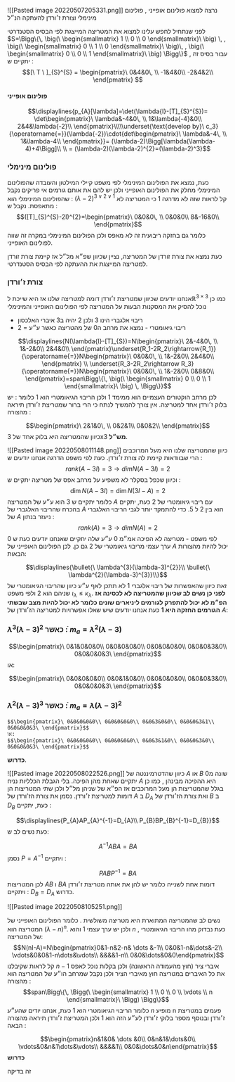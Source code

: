 ![[Pasted image 20220507205331.png]]
נרצה למצוא פולינום אופייני , פולינום מינימלי וצורת ז׳ורדן להעתקה הנ״ל

לפני שנתחיל לחפש עלינו למצוא את המטריצה המייצגת לפי הבסיס הסטנדרטי $S=\Bigg\{\, \big(\ \begin{smallmatrix} 1  \\ 0 \\ 0 \end{smallmatrix}\ \big) \, , \big(\ \begin{smallmatrix} 0  \\ 1 \\ 0 \end{smallmatrix}\ \big)\, , \big(\ \begin{smallmatrix} 0  \\ 0 \\ 1 \end{smallmatrix}\ \big) \Bigg\}$  , עבור בסיס זה יתקיים ש :
$$[\ T \ ]_{S}^{S} = \begin{pmatrix}\ 0&4&0\, \\ -1&4&0\\ -2&4&2\\ \end{pmatrix}  $$

#### פולינום אופייני 

$$\displaylines{p_{A}[\lambda]=\det(\lambda{I}-[T]_{S}^{S})= \det\begin{pmatrix}\ \lambda&-4&0\, \\ 1&\lambda{-4}&0\\ 2&4&\lambda{-2}\\ \end{pmatrix}\\\\\underset{\text{develop by}\ c_3}{\operatorname{=}}(\lambda{-2})\cdot{det\begin{pmatrix}\ \lambda&-4\, \\ 1&\lambda-4\\ \end{pmatrix}}=
(\lambda-2)\Bigg[\lambda(\lambda-4)+4\Bigg]\\ \\ = (\lambda-2)(\lambda-2)^{2}=(\lambda-2)^3}$$
### פולינום מינימלי
כעת, נמצא את הפולינום המינימלי לפי משפט קיילי המילטון והעובדה שהפולינום המינימלי מחלק את הפולינום האופייני ולכן יש להם את אותם גורמים אי פריקים נקבל שהפולינום המינימלי הוא : $(\lambda-2)^{3\vee{2}\vee{1}}$ 
קל לראות שזה לא מדרגה $1$ כי המטריצה לא מתאפסת. 
נקבל ש :
$$([T]_{S}^{S}-2I)^{2}=\begin{pmatrix}\ 0&0&0\, \\ 0&0&0\\ 8&-16&0\\ \end{pmatrix}$$
כלומר גם בחזקה ריבועית זה לא מאפס ולכן הפולינום המינימלי במקרה זה שווה לפולינום האופייני. 

כעת נמצא את צורת זורדן של המטריצה, 
נציין שכיוון שפ״א מל״ל אז קיימת צורת זורדן למטריצה המייצגת את ההעתקה לפי הבסיס הסטנדרטי.

### צורת ז׳ורדן
אנחנו יודעים שכיוון שמטריצת ז׳ורדן דומה למטריצה שלנו אז היא שייכת ל$\mathbb{R}^{3\times3}$ כמו כן נוכל להסיק את המסקנות הבעות על המטריצה לפי הפולינום האופייני והמינימלי 
* ריבוי אלגברי הינו 3 ולכן 2 יהיה ב3 איברי האלכסון 
* ריבוי גיאומטרי - נמצא את מרחב ה0 של מהטריצה כאשר ע״ע = 2

$$\displaylines{N(\lambda{I}-[T]_{S})=N\begin{pmatrix}\ 2&-4&0\, \\ 1&-2&0\\ 2&4&0\\ \end{pmatrix}\underset{R_1-2R_2\rightarrow{R_1}}{\operatorname{=}}N\begin{pmatrix}\ 0&0&0\, \\ 1&-2&0\\ 2&4&0\\ \end{pmatrix} \\ \underset{R_3-2R_2\rightarrow R_3}{\operatorname{=}}N\begin{pmatrix}\ 0&0&0\, \\ 1&-2&0\\ 0&8&0\\ \end{pmatrix}=span\Bigg\{\, \big(\ \begin{smallmatrix} 0  \\ 0 \\ 1 \end{smallmatrix}\ \big) \, \Bigg\}}$$לכן מרחב הוקטורים העצמיים הוא ממימד 1 ולכן הריבוי הגיאומטרי הוא 1 כלומר : יש בלוק ז׳ורדן אחד למטריצה.
אין צורך להמשיך לנתח כי הרי ברור שמטריצת ז׳ורדן תיראה מהצורה :

$$\begin{pmatrix}\ 2&1&0\, \\ 0&2&1\\ 0&0&2\\ \end{pmatrix}$$
כיוון שהמטריצה היא בלוק אחד של 3x3 __מש״ל__.

![[Pasted image 20220508011148.png]]
כיוון שהמטריצה שלנו היא מעל המרוכבים הרי שבוודאות קיימת לה צורת ז׳ורדן.
כעת לפי משפט הדרגה אנחנו יודעים ש :
$$rank(A-3I)=3\rightarrow{dimN(A-3I)=2}$$
וכיוון שכפל בסקלר לא משפיע על מרחב אפס של מטריצה יתקיים ש : 
$$\dim N(A-3I)=\dim{N(3I-A)=2}$$
כלומר יתקיים ש 3 הוא ע״ע של המטריצה $A$ עם ריבוי גיאומטרי של 2
כעת, יתקיים בהכרח שהריבוי האלגברי של $A$ הוא בין 2 ל 5.
כדי להתמקד יותר לגבי הריבוי האלגברי של $A$ ניעזר בנתון : 
$$rank(A)=3\rightarrow{dimN(A)=2}$$
לפי משפט - מטריצה לא הפיכה אמ״מ 0 ע״ע שלה יתקיים שאנחנו יודעים כעת ש 0 ערך עצמי מריבוי גיאומטרי של 2 גם כן. לכן הפולינום האופייני של $A$ יכול להיות מהצורות הבאות:

$$ֿ\displaylines{\bullet{\ \lambda^{3}(\lambda-3)^{2}}\\ \bullet{\ \lambda^{2}(\lambda-3)^{3}}\\}$$
זאת כיוון שהאפשרות של ריבוי אלגברי $1$ לא תתכן לאף ע״ע כיוון שהריבוי הגיאומטרי של שניהם הוא $2$ ולפי משפט $\iota_{\lambda}\leq{\kappa_{\lambda}}$. 
__לפני כן נשים לב שכיוון שהמטריצה לא לכסינה אז הפ״מ לא יכול להתפרק לגורמים ליניארים שונים  כלומר לא יכול להיות מצב שבשתי הגורמים החזקה היא $1$__
כעת אנחנו יודעים שיש שאלו אפשרויות למטריצה הז׳ורדן של $A$:
### $\lambda^{3}(\lambda-3)^{2}$ כאשר : $ֿֿm_{a}=\lambda^{2}(\lambda-3)$
  $$\begin{pmatrix}\ 0&1&0&0&0\\ 0&0&0&0&0\\ 0&0&0&0&0\\ 0&0&0&3&0\\ 0&0&0&0&3\ \end{pmatrix}$$
או:

  $$\begin{pmatrix}\ 0&0&0&0&0\\ 0&0&1&0&0\\ 0&0&0&0&0\\ 0&0&0&3&0\\ 0&0&0&0&3\ \end{pmatrix}$$


###   $\lambda^{2}(\lambda-3)^{3}$ כאשר : $ֿֿm_{a}=\lambda(\lambda-3)^{2}$
    $$\begin{pmatrix}\ 0&0&0&0&0\\ 0&0&0&0&0\\ 0&0&3&0&0\\ 0&0&0&3&1\\ 0&0&0&0&3\ \end{pmatrix}$$
    או:
    $$\begin{pmatrix}\ 0&0&0&0&0\\ 0&0&0&0&0\\ 0&0&3&1&0\\ 0&0&0&3&0\\ 0&0&0&0&3\ \end{pmatrix}$$
__כדרוש__.

![[Pasted image 20220508022526.png]]
כיוון שהדטרמיננטה של $A$ או $B$ שונה מ$0$ יתקיים שאחת מהן הפיכה.
בלי הגבלת הכלליות נניח $A$ היא ההפיכה מבינהן , כמו כן בגלל שהמטריצות הן מעל המרוכבים אז הפ״א של שניהן מל״ל ולכן שתי המטריצות הן דומות למטריצת ז׳ורדן.
נסמן את צורת הז'ורדן של $A$ ב $D_{A}$ ואת צורת הז׳ורדן של $B$ ב $D_{B}$ כעת, יתקיים : 

$$\displaylines{P_{A}AP_{A}^{-1}=D_{A}\\ P_{B}BP_{B}^{-1}=D_{B}}$$
כעת נשים לב ש: 

$$A^{-1}ABA=BA$$
נסמן $P=A^{-1}$  ויתקיים : 

$$PABP^{-1}=BA$$
לכן המטריצות  $AB$ ו $BA$ דומות אחת לשנייה כלומר יש להן את אותה מטריצת ז׳ורדן  ויתקיים : $D_B=D_A$ כדרוש.


![[Pasted image 20220508105251.png]]

נשים לב שהמטריצה המתוארת היא מטריצה משולשית .  כלומר הפולינום האופייני של המטריצה הוא $(\lambda-n)^n$. ולכן יש ערך עצמי 1 והוא $n$ , כעת נבדוק מהו הריבוי הגיאומטרי של המטריצה: 
$$N(nI-A)=N\begin{pmatrix}0&1-n&2-n& \dots &-1\\ 0&0&1-n&\dots&-2\\ \vdots&0&0&1-n\dots&\vdots\\ &&&&1-n\\ 0&0&\dots&0&0\end{pmatrix}$$
קל לראות שקיבלנו $n-1$ איברי ציר (חוץ מהעמודה הראשונה) ולכן בקלות נוכל לאפס את כל האיברים במטריצה חוץ מאיברי הציר ולכן נקבל שמרחב הו״ע של המטריצה הוא מהצורה : 
$$span\Bigg\{\, \Bigg(\ \begin{smallmatrix} 1  \\ 0 \\ 0 \\ \vdots \\ n \end{smallmatrix}\ \Bigg)  \Bigg\}$$
כלומר הריבוי הגיאומטרי הוא $1$ 
כעת, אנחנו יודים שהע״ע $n$ מופיע n פעמים במטריצת ז׳ורדן ובנוסף מספר בלוקי ז׳ורדן לע״ע הזה הוא 1 ולכן המטריצת ז׳ורדן תיראה מהצורה הבאה : 

$$\begin{pmatrix}n&1&0& \dots &0\\ 0&n&1&\dots&0\\ \vdots&0&n&1\dots&\vdots\\ &&&&1\\ 0&0&\dots&0&n\end{pmatrix}$$
__כדרוש__ 

זה בדיקה 


